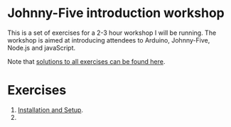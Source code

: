 # Johnny-Five introduction workshop

This is a set of exercises for a 2-3 hour workshop I will be running.  The workshop is aimed at introducing attendees to Arduino, Johnny-Five, Node.js and javaScript.

Note that [solutions to all exercises can be found here](https://github.com/markwest1972/johnny_five_intro/tree/master/solutions).

# Exercises

1. [Installation and Setup](https://github.com/markwest1972/johnny_five_intro/blob/master/excercises/01_installation_%26_setup.md).
2. 

